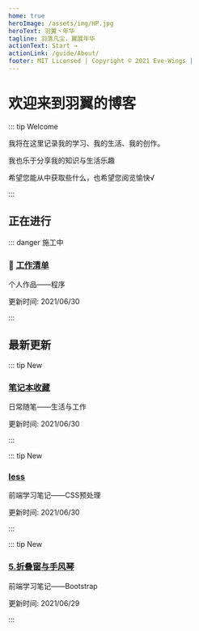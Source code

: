 ```yaml
---
home: true
heroImage: /assets/img/HP.jpg
heroText: 羽翼丶年华
tagline: 羽落凡尘，翼展年华
actionText: Start →
actionLink: /guide/About/
footer: MIT Licensed | Copyright © 2021 Eve-Wings |
---
```


# 欢迎来到羽翼的博客

::: tip Welcome

我将在这里记录我的学习、我的生活、我的创作。

我也乐于分享我的知识与生活乐趣

希望您能从中获取些什么，也希望您阅览愉快√

:::

## 正在进行

::: danger 施工中

### :construction: [工作清单](guide/personal-works/程序/工作清单/)

个人作品——程序

更新时间: 2021/06/30

:::

## 最新更新

::: tip New

### [笔记本收藏](guide/informal-essay/生活与工作/笔记本收藏)

日常随笔——生活与工作

更新时间: 2021/06/30

:::

::: tip New

### [less](guide/fornt-end-learn/promote/CSS预处理/less)

前端学习笔记——CSS预处理

更新时间: 2021/06/30

:::

::: tip New

### [5.折叠窗与手风琴](guide/fornt-end-learn/promote/Bootstrap/5.折叠窗与手风琴)

前端学习笔记——Bootstrap

更新时间: 2021/06/29

:::















